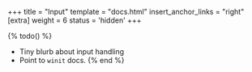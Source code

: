 +++
title = "Input"
template = "docs.html"
insert_anchor_links = "right"
[extra]
weight = 6
status = 'hidden'
+++

{% todo() %}

* Tiny blurb about input handling
* Point to `winit` docs.
{% end %}
